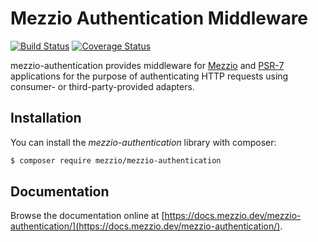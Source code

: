 # Mezzio Authentication Middleware

[![Build Status](https://travis-ci.org/mezzio/mezzio-authentication.svg?branch=master)](https://travis-ci.org/mezzio/mezzio-authentication)
[![Coverage Status](https://coveralls.io/repos/github/mezzio/mezzio-authentication/badge.svg?branch=master)](https://coveralls.io/github/mezzio/mezzio-authentication?branch=master)

mezzio-authentication provides middleware for [Mezzio](https://docs.mezzio.dev/mezzio/)
and [PSR-7](http://www.php-fig.org/psr/psr-7/) applications for the purpose of
authenticating HTTP requests using consumer- or third-party-provided adapters.

## Installation

You can install the *mezzio-authentication* library with composer:

```bash
$ composer require mezzio/mezzio-authentication
```

## Documentation

Browse the documentation online at [https://docs.mezzio.dev/mezzio-authentication/](https://docs.mezzio.dev/mezzio-authentication/).
